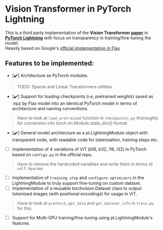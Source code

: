 # Vision Transformer in PyTorch Lightning
This is a third party implementation of the **Vision Transformer [paper](https://arxiv.org/pdf/2010.11929.pdf)** in 
**[PyTorch Lightning](https://www.pytorchlightning.ai)** with focus on transparency in training/fine-tuning the model.  
Heavily based on Google's [official implementation in Flax](https://github.com/google-research/vision_transformer)

## Features to be implemented:
- [:heavy_check_mark:] Architecture as PyTorch modules.
> TODO: Sparse and Linear Transformers utilities
- [:heavy_check_mark:] Support for loading checkpoints (i.e, pretrained weights) saved as .npz by Flax model into an identical PyTorch model in terms of architecture and naming conventions.
> Have to look at `load_pretrained` function in `checkpoints.py` thoroughly for conversion into torch.nn.Module.state_dict() format.
- [:heavy_check_mark:] General model architecture as a pl.LightningModule object with transparent code, with readable code for tokenisation, training steps etc.   
- [ ] Implementation of 4 variations of ViT (b16, b32, l16, l32) in PyTorch based on `configs.py` in the official repo.
> Have to remove the hardcoded variables and write them in terms of `self.hparams`
- [ ] Implementation of `training step` and `configure optimizers` in the LightningModule to truly support fine-tuning on custom dataset.
- [ ] Implementation of a reusable torchvision.Dataset class to output tokenised images (with positional encodings) for usage in ViT.
> Have to look at `prefetch`, `get_data` and `get_dataset_info` in `train.py` for this.
- [ ] Support for Multi-GPU training/fine-tuning using pl.LightningModule's features.
